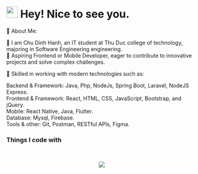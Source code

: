 <h1><img src="https://emojis.slackmojis.com/emojis/images/1531849430/4246/blob-sunglasses.gif?1531849430" width="30"/> Hey! Nice to see you.</h1>

🌱 About Me:</br>

🚀 I am Chu Dinh Hanh, an IT student at Thu Duc college of technology, majoring in Software Engineering engineering.</br>
🚀 Aspiring Frontend or Mobile Developer, eager to contribute to innovative projects and solve complex challenges.</br>

🌱 Skilled in working with modern technologies such as:</br>

Backend & Framework: Java, Php, NodeJs, Spring Boot, Laravel, NodeJS Express.</br>
Frontend & Framework: React, HTML, CSS, JavaScript, Bootstrap, and jQuery.</br>
Mobile: React Native, Java, Flutter.</br>
Database: Mysql, Firebase.</br>
Tools & other: Git, Postman, RESTful APIs, Figma.</br>
<h3>Things I code with</h3></br>
<p align="center">
    <img src="https://skillicons.dev/icons?i=github,laravel,cs,java,js,react,nodejs,redux,regex,firebase,figma,css,bootstrap,postman" />
</p>
